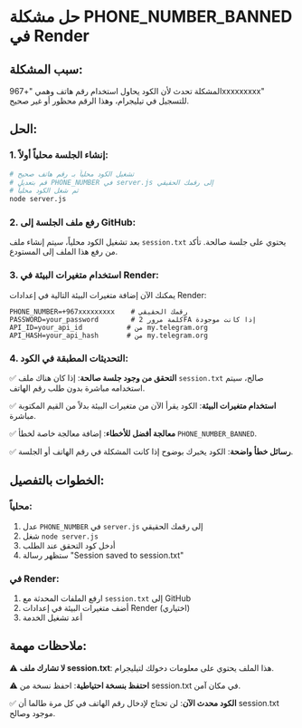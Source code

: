 # حل مشكلة PHONE_NUMBER_BANNED في Render

## سبب المشكلة:
المشكلة تحدث لأن الكود يحاول استخدام رقم هاتف وهمي "+967xxxxxxxxx" للتسجيل في تيليجرام، وهذا الرقم محظور أو غير صحيح.

## الحل:

### 1. إنشاء الجلسة محلياً أولاً:
```bash
# تشغيل الكود محلياً بـ رقم هاتف صحيح
# قم بتعديل PHONE_NUMBER في server.js إلى رقمك الحقيقي
# ثم شغل الكود محلياً
node server.js
```

### 2. رفع ملف الجلسة إلى GitHub:
بعد تشغيل الكود محلياً، سيتم إنشاء ملف `session.txt` يحتوي على جلسة صالحة.
تأكد من رفع هذا الملف إلى المستودع.

### 3. استخدام متغيرات البيئة في Render:
يمكنك الآن إضافة متغيرات البيئة التالية في إعدادات Render:

```
PHONE_NUMBER=+967xxxxxxxxx    # رقمك الحقيقي
PASSWORD=your_password        # كلمة مرور 2FA إذا كانت موجودة
API_ID=your_api_id           # من my.telegram.org
API_HASH=your_api_hash       # من my.telegram.org
```

### 4. التحديثات المطبقة في الكود:

✅ **التحقق من وجود جلسة صالحة**: إذا كان هناك ملف `session.txt` صالح، سيتم استخدامه مباشرة بدون طلب رقم الهاتف.

✅ **استخدام متغيرات البيئة**: الكود يقرأ الآن من متغيرات البيئة بدلاً من القيم المكتوبة مباشرة.

✅ **معالجة أفضل للأخطاء**: إضافة معالجة خاصة لخطأ `PHONE_NUMBER_BANNED`.

✅ **رسائل خطأ واضحة**: الكود يخبرك بوضوح إذا كانت المشكلة في رقم الهاتف أو الجلسة.

## الخطوات بالتفصيل:

### محلياً:
1. عدل `PHONE_NUMBER` في `server.js` إلى رقمك الحقيقي
2. شغل `node server.js`
3. أدخل كود التحقق عند الطلب
4. ستظهر رسالة "Session saved to session.txt"

### في Render:
1. ارفع الملفات المحدثة مع `session.txt` إلى GitHub
2. أضف متغيرات البيئة في إعدادات Render (اختياري)
3. أعد تشغيل الخدمة

## ملاحظات مهمة:

⚠️ **لا تشارك ملف session.txt**: هذا الملف يحتوي على معلومات دخولك لتيليجرام.

⚠️ **احتفظ بنسخة احتياطية**: احفظ نسخة من session.txt في مكان آمن.

✅ **الكود محدث الآن**: لن تحتاج لإدخال رقم الهاتف في كل مرة طالما أن session.txt موجود وصالح.
